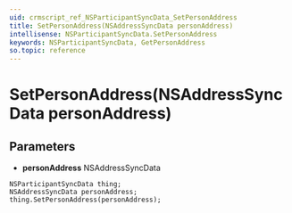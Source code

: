```yaml
---
uid: crmscript_ref_NSParticipantSyncData_SetPersonAddress
title: SetPersonAddress(NSAddressSyncData personAddress)
intellisense: NSParticipantSyncData.SetPersonAddress
keywords: NSParticipantSyncData, GetPersonAddress
so.topic: reference
---
```


# SetPersonAddress(NSAddressSyncData personAddress)

## Parameters

* **personAddress** NSAddressSyncData

```crmscript
NSParticipantSyncData thing;
NSAddressSyncData personAddress;
thing.SetPersonAddress(personAddress);
```

